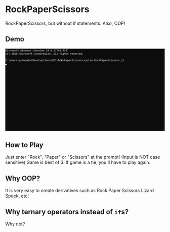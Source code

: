 # RockPaperScissors
 RockPaperScissors, but without if statements. Also, OOP!

## Demo
![](demo.gif)

## How to Play
Just enter "Rock", "Paper" or "Scissors" at the prompt! (Input is NOT case sensitive)
Game is best of 3. If game is a tie, you'll have to play again.

## Why OOP?
It is very easy to create derivatives such as Rock Paper Scissors Lizard Spock, etc!

## Why ternary operators instead of `if`s?
Why not?